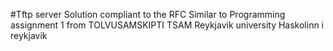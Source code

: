 #Tftp server Solution compliant to the RFC
Similar to Programming assignment 1 from TOLVUSAMSKIPTI
TSAM Reykjavik university Haskolinn i reykjavik 
